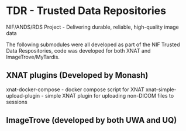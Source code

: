 # TDR - Trusted Data Repositories
NIF/ANDS/RDS Project - Delivering durable, reliable, high-quality image data

The following submodules were all developed as part of the NIF Trusted Data Respositories, code was developed for both XNAT and ImageTrove/MyTardis.

## XNAT plugins (Developed by Monash)
xnat-docker-compose - docker compose script for XNAT
xnat-simple-upload-plugin - simple XNAT plugin for uploading non-DICOM files to sessions


## ImageTrove (developed by both UWA and UQ)

